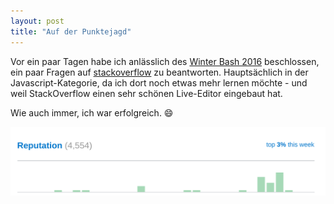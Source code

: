 ```yaml
---
layout: post
title: "Auf der Punktejagd"
---
```


Vor ein paar Tagen habe ich anlässlich des [Winter Bash 2016][0] beschlossen, ein paar Fragen auf [stackoverflow][1] zu beantworten. Hauptsächlich in der Javascript-Kategorie, da ich dort noch etwas mehr lernen möchte - und weil StackOverflow einen sehr schönen Live-Editor eingebaut hat.

Wie auch immer, ich war erfolgreich. 😄

![Top 3% reputation auf StackOverflow diese Woche](/images/so_reps_per_week_201701.png)


[0]: https://winterbash2016.stackexchange.com/
[1]: https://stackoverflow.com/
[2]: https://stackoverflow.blog/2014/09/introducing-runnable-javascript-css-and-html-code-snippets/
